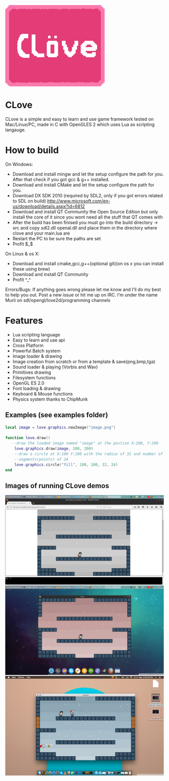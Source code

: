 ![Alt text](CLoveLogo.png?raw=true "CLove")

CLove
=====
CLove is a simple and easy to learn and use game framework tested on
Mac/Linux/PC, made in C with OpenGLES 2 which uses Lua as scripting langauge.

How to build
============
On Windows: 
- Download and install mingw and let the setup configure the path for you.
After that check if you got gcc & g++ installed.
- Download and install CMake and let the setup configure the path for you.
- Download DX SDK 2010 (required by SDL2, only if you got errors related to SDL on build)
  http://www.microsoft.com/en-us/download/details.aspx?id=6812
- Download and install QT Community the Open Source Edition but only install the core of it since
you wont need all the stuff that QT comes with
- After the build has been finised you must go into the build directory -> src 
  and copy sdl2.dll openal.dll and place them in the directory where clove and your main.lua are
- Restart the PC to be sure the paths are set
- Profit $_$

On Linux & os X:
- Download and install cmake,gcc,g++(optional git)(on os x you can install these using brew)
- Download and install QT Community 
- Profit ^_^

Errors/Bugs:
	If anything goes wrong please let me know and I'll do my best to help you out.
	Post a new issue or hit me up on IRC. I'm under the name Murii on sdl/opengl/love2d/programming channels

Features
========
- Lua scripting language
- Easy to learn and use api 
- Cross Platform 
- Powerful Batch system
- Image loader & drawing
- Image creation from scratch or from a template & save(png,bmp,tga)
- Sound loader & playing (Vorbis and Wav)
- Primitives drawing
- Filesystem functions
- OpenGL ES 2.0 
- Font loading & drawing
- Keyboard & Mouse functions
- Physics system thanks to ChipMunk

Examples (see examples folder)
--------
```lua
local image = love.graphics.newImage("image.png")

function love.draw()
   --draw the loaded image named "image" at the postion X:200, Y:200
	love.graphics.draw(image, 200, 200)
	--draw a circle at X:100 Y:100 with the radius of 32 and number of
	--segments(points) of 24
	love.graphics.circle("fill", 100, 100, 32, 24)
end
```

Images of running CLove demos
-----------------------------
![Image 1:](data/1.png?raw=true "Web")
![Image 2:](data/2.png?raw=true "Linux")
![Image 2:](data/3.png?raw=true "Os X")



